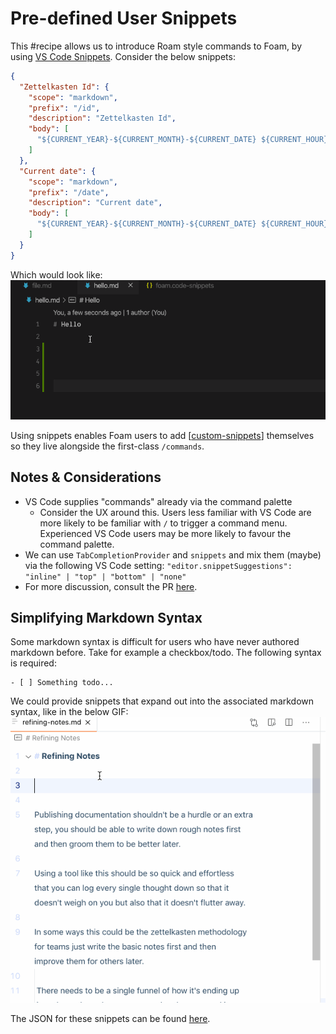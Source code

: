# Pre-defined User Snippets

This #recipe allows us to introduce Roam style commands to Foam, by using [VS Code Snippets](https://code.visualstudio.com/docs/editor/userdefinedsnippets). Consider the below snippets:

```json
{
  "Zettelkasten Id": {
    "scope": "markdown",
    "prefix": "/id",
    "description": "Zettelkasten Id",
    "body": [
      "${CURRENT_YEAR}-${CURRENT_MONTH}-${CURRENT_DATE} ${CURRENT_HOUR}:${CURRENT_MINUTE}:${CURRENT_SECOND}"
    ]
  },
  "Current date": {
    "scope": "markdown",
    "prefix": "/date",
    "description": "Current date",
    "body": [
      "${CURRENT_YEAR}-${CURRENT_MONTH}-${CURRENT_DATE} ${CURRENT_HOUR}:${CURRENT_MINUTE}:${CURRENT_SECOND}"
    ]
  }
}
```

Which would look like:
![GIF demonstrating User Snippets](../../assets/images/snippets.gif)

Using snippets enables Foam users to add [[custom-snippets]] themselves so they live alongside the first-class `/commands`.

## Notes & Considerations

- VS Code supplies "commands" already via the command palette
  - Consider the UX around this. Users less familiar with VS Code are more likely to be familiar with `/` to trigger a command menu. Experienced VS Code users may be more likely to favour the command palette.
- We can use `TabCompletionProvider` and `snippets` and mix them (maybe) via the following VS Code setting: `"editor.snippetSuggestions": "inline" | "top" | "bottom" | "none"`
- For more discussion, consult the PR [here](https://github.com/foambubble/foam/pull/192).

## Simplifying Markdown Syntax

Some markdown syntax is difficult for users who have never authored markdown before. Take for example a checkbox/todo. The following syntax is required:

```
- [ ] Something todo...
```

We could provide snippets that expand out into the associated markdown syntax, like in the below GIF:
![GIF demonstrating markdown snippets](../../assets/images/markdown-snippets.gif)

The JSON for these snippets can be found [here](https://github.com/foambubble/foam/pull/192#issuecomment-666736270).


[//begin]: # "Autogenerated link references for markdown compatibility"
[custom-snippets]: ..%2Ffeatures%2Fcustom-snippets.md "Adding Custom Snippets"
[//end]: # "Autogenerated link references"